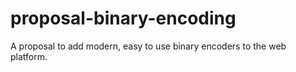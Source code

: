 # proposal-binary-encoding
A proposal to add modern, easy to use binary encoders to the web platform.
